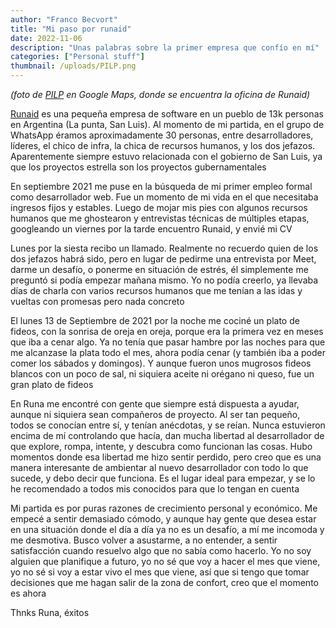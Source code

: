 ```yaml
---
author: "Franco Becvort"
title: "Mi paso por runaid"
date: 2022-11-06
description: "Unas palabras sobre la primer empresa que confío en mí"
categories: ["Personal stuff"]
thumbnail: /uploads/PILP.png
---
```

_\(foto de [PILP](https://www.ulp.edu.ar/paginas/pilp.php) en Google Maps, donde se encuentra la oficina de Runaid\)_

[Runaid](https://www.runaid.com.ar/) es una pequeña empresa de software en un pueblo de 13k personas en Argentina \(La punta, San Luis\). Al momento de mi partida, en el grupo de WhatsApp éramos aproximadamente 30 personas, entre desarrolladores, líderes, el chico de infra, la chica de recursos humanos, y los dos jefazos. Aparentemente siempre estuvo relacionada con el gobierno de San Luis, ya que los proyectos estrella son los proyectos gubernamentales

En septiembre 2021 me puse en la búsqueda de mi primer empleo formal como desarrollador web. Fue un momento de mi vida en el que necesitaba ingresos fijos y estables. Luego de mojar mis pies con algunos recursos humanos que me ghostearon y entrevistas técnicas de múltiples etapas, googleando un viernes por la tarde encuentro Runaid, y envié mi CV

Lunes por la siesta recibo un llamado. Realmente no recuerdo quien de los dos jefazos habrá sido, pero en lugar de pedirme una entrevista por Meet, darme un desafío, o ponerme en situación de estrés, él simplemente me preguntó si podía empezar mañana mismo. Yo no podía creerlo, ya llevaba días de charla con varios recursos humanos que me tenían a las idas y vueltas con promesas pero nada concreto

El lunes 13 de Septiembre de 2021 por la noche me cociné un plato de fideos, con la sonrisa de oreja en oreja, porque era la primera vez en meses que iba a cenar algo. Ya no tenía que pasar hambre por las noches para que me alcanzase la plata todo el mes, ahora podía cenar \(y también iba a poder comer los sábados y domingos\). Y aunque fueron unos mugrosos fideos blancos con un poco de sal, ni siquiera aceite ni orégano ni queso, fue un gran plato de fideos

En Runa me encontré con gente que siempre está dispuesta a ayudar, aunque ni siquiera sean compañeros de proyecto. Al ser tan pequeño, todos se conocían entre sí, y tenían anécdotas, y se reían. Nunca estuvieron encima de mí controlando que hacía, dan mucha libertad al desarrollador de que explore, rompa, intente, y descubra como funcionan las cosas. Hubo momentos donde esa libertad me hizo sentir perdido, pero creo que es una manera interesante de ambientar al nuevo desarrollador con todo lo que sucede, y debo decir que funciona. Es el lugar ideal para empezar, y se lo he recomendado a todos mis conocidos para que lo tengan en cuenta

Mi partida es por puras razones de crecimiento personal y económico. Me empecé a sentir demasiado cómodo, y aunque hay gente que desea estar en una situación donde el día a día ya no es un desafío, a mí me incomoda y me desmotiva. Busco volver a asustarme, a no entender, a sentir satisfacción cuando resuelvo algo que no sabía como hacerlo. Yo no soy alguien que planifique a futuro, yo no sé que voy a hacer el mes que viene, yo no sé si voy a estar vivo el mes que viene, así que si tengo que tomar decisiones que me hagan salir de la zona de confort, creo que el momento es ahora

Thnks Runa, éxitos